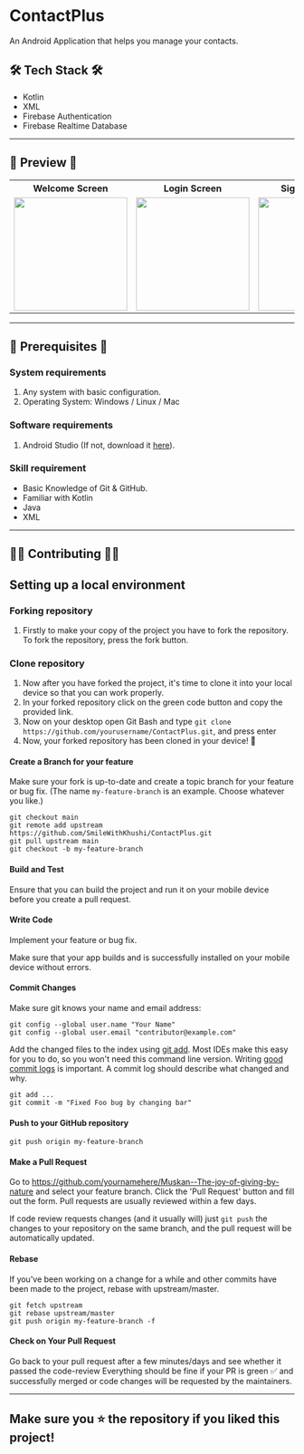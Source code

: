 # ContactPlus
An Android Application that helps you manage your contacts.


## 🛠️ Tech Stack 🛠️
<ul>
  <li>Kotlin</li>
  <li>XML</li>
  <li>Firebase Authentication</li>
  <li>Firebase Realtime Database</li>
</ul>
<hr>

## 📲 Preview 📲
<center>
  <table>
    <tr>
      <th>Welcome Screen</th>
      <th>Login Screen</th>
      <th>Sign Up Screen</th>
      <th>Dashboard</th>
      <th>Add New Contacts</th>
    </tr>
    <tr>
      <td>
<img src="https://github.com/smilewithkhushi/ContactPlus/assets/102166679/8618ac69-695a-497a-b35a-2ed143d0faef" width=200>
      </td>
      <td>      
<img src="https://github.com/smilewithkhushi/ContactPlus/assets/102166679/a50a25dd-805d-4c55-8889-02329bf0b657" width=200>
      </td>
      <td>
      <img src="https://github.com/smilewithkhushi/ContactPlus/assets/102166679/83bea83e-9436-436b-bded-3303b3a521a7" width=200>       
      </td>
      <td>
        <img src="https://github.com/smilewithkhushi/ContactPlus/assets/102166679/3965c0c5-4a53-4380-b003-c73f9a0d78fb" width=200>
      </td>
      <td>
        <img src="https://github.com/smilewithkhushi/ContactPlus/assets/102166679/fa6eb359-efa2-4107-8ea4-b9aae7134571" width=200>
      </td>
    </tr>
  </table>
</center>

<hr>

## 💭 Prerequisites 💭

### System requirements

1. Any system with basic configuration.
2. Operating System: Windows / Linux / Mac

### Software requirements

1. Android Studio (If not, download it [here](https://developer.android.com/studio/)).

### Skill requirement

* Basic Knowledge of Git & GitHub.
* Familiar with Kotlin
* Java
* XML

<hr>

## 🧑‍💻 Contributing 🧑‍💻

## Setting up a local environment

### Forking repository

1. Firstly to make your copy of the project you have to fork the repository. To fork the repository, press the fork button.

### Clone repository

1. Now after you have forked the project, it's time to clone it into your local device so that you can work properly.
2. In your forked repository click on the green code button and copy the provided link. 
3. Now on your desktop open Git Bash and type `git clone https://github.com/yourusername/ContactPlus.git`, and press enter
4. Now, your forked repository has been cloned in your device! 🎉


#### Create a Branch for your feature

Make sure your fork is up-to-date and create a topic branch for your feature or bug fix.  (The name `my-feature-branch` is an example. Choose whatever you like.)

```
git checkout main
git remote add upstream https://github.com/SmileWithKhushi/ContactPlus.git
git pull upstream main
git checkout -b my-feature-branch
```

#### Build and Test

Ensure that you can build the project and run it on your mobile device before you create a pull request.


#### Write Code

Implement your feature or bug fix.

Make sure that your app builds and is successfully installed on your mobile device without errors.


#### Commit Changes

Make sure git knows your name and email address:

```
git config --global user.name "Your Name"
git config --global user.email "contributor@example.com"
```

Add the changed files to the index using [git add](https://git-scm.com/docs/git-add).  Most IDEs make this easy for you to do, so you won't need this command line version.
Writing [good commit logs](https://chris.beams.io/posts/git-commit/) is important. A commit log should describe what changed and why.

```
git add ...
git commit -m "Fixed Foo bug by changing bar"
```

#### Push to your GitHub repository

```
git push origin my-feature-branch
```


#### Make a Pull Request

Go to https://github.com/yournamehere/Muskan--The-joy-of-giving-by-nature and select your feature branch. Click the 'Pull Request' button and fill out the form. Pull requests are usually reviewed within a few days.

If code review requests changes (and it usually will) just `git push` the changes to your repository on the same branch, and the pull request will be automatically updated.


#### Rebase

If you've been working on a change for a while and other commits have been made to the project, rebase with upstream/master.

```
git fetch upstream
git rebase upstream/master
git push origin my-feature-branch -f
```

#### Check on Your Pull Request

Go back to your pull request after a few minutes/days and see whether it passed the code-review 
Everything should be fine if your PR is green ✅ and successfully merged or code changes will be requested by the maintainers.

<hr>

<h2> Make sure you ⭐ the repository if you liked this project!</h2>
